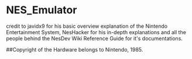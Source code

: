# NES_Emulator

credit to javidx9 for his basic overview explanation of the Nintendo Entertainment System, NesHacker for his in-depth explanations and all the people behind the NesDev Wiki Reference Guide for it's documentations.

##Copyright of the Hardware belongs to Nintendo, 1985.
